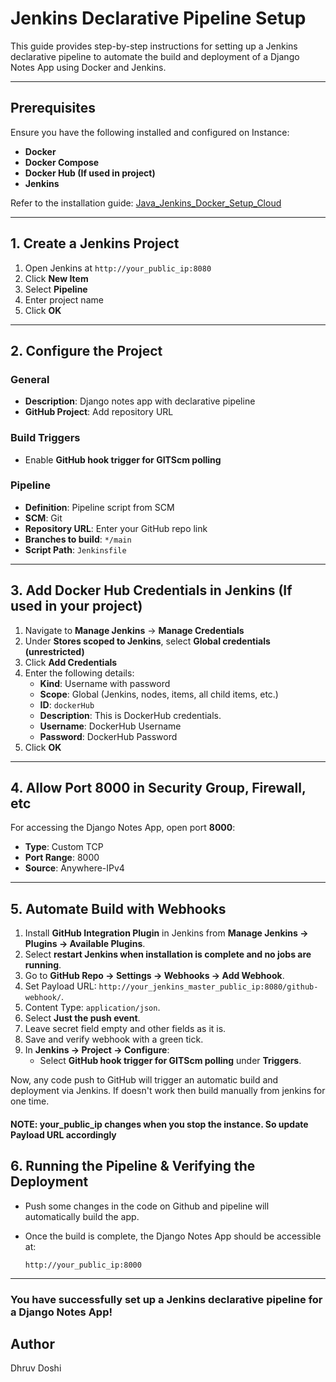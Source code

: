 # Jenkins Declarative Pipeline Setup

This guide provides step-by-step instructions for setting up a Jenkins declarative pipeline to automate the build and deployment of a Django Notes App using Docker and Jenkins.

---

## Prerequisites

Ensure you have the following installed and configured on Instance:
- **Docker**
- **Docker Compose**
- **Docker Hub (If used in project)**
- **Jenkins**

Refer to the installation guide: [Java_Jenkins_Docker_Setup_Cloud](https://github.com/dhruv-dosh/Java_Jenkins_Docker_Setup_Cloud)

---

## 1. Create a Jenkins Project

1. Open Jenkins at `http://your_public_ip:8080`
2. Click **New Item**
3. Select **Pipeline**
4. Enter project name 
5. Click **OK**

---

## 2. Configure the Project

### General
- **Description**: Django notes app with declarative pipeline
- **GitHub Project**: Add repository URL

### Build Triggers
- Enable **GitHub hook trigger for GITScm polling**

### Pipeline
- **Definition**: Pipeline script from SCM
- **SCM**: Git
- **Repository URL**: Enter your GitHub repo link
- **Branches to build**: `*/main`
- **Script Path**: `Jenkinsfile`

---

## 3. Add Docker Hub Credentials in Jenkins (If used in your project)

1. Navigate to **Manage Jenkins** → **Manage Credentials**
2. Under **Stores scoped to Jenkins**, select **Global credentials (unrestricted)**
3. Click **Add Credentials**
4. Enter the following details:
   - **Kind**: Username with password
   - **Scope**: Global (Jenkins, nodes, items, all child items, etc.)
   - **ID**: `dockerHub`
   - **Description**: This is DockerHub credentials.
   - **Username**: DockerHub Username 
   - **Password**: DockerHub Password
5. Click **OK**

---

## 4. Allow Port 8000 in Security Group, Firewall, etc

For accessing the Django Notes App, open port **8000**:
- **Type**: Custom TCP
- **Port Range**: 8000
- **Source**: Anywhere-IPv4

---

## 5. Automate Build with Webhooks

1. Install **GitHub Integration Plugin** in Jenkins from **Manage Jenkins → Plugins → Available Plugins**.
2. Select **restart Jenkins when installation is complete and no jobs are running**.
3. Go to **GitHub Repo → Settings → Webhooks → Add Webhook**.
4. Set Payload URL: `http://your_jenkins_master_public_ip:8080/github-webhook/`.
5. Content Type: `application/json`.
6. Select **Just the push event**.
7. Leave secret field empty and other fields as it is.
8. Save and verify webhook with a green tick.
9. In **Jenkins → Project → Configure**:
   - Select **GitHub hook trigger for GITScm polling** under **Triggers**.

Now, any code push to GitHub will trigger an automatic build and deployment via Jenkins. If doesn't work then build manually from jenkins for one time.

#### NOTE: your_public_ip changes when you stop the instance. So update Payload URL accordingly


## 6. Running the Pipeline & Verifying the Deployment

- Push some changes in the code on Github and pipeline will automatically build the app.
- Once the build is complete, the Django Notes App should be accessible at: 
  
  ```
  http://your_public_ip:8000
  ```

---

### You have successfully set up a Jenkins declarative pipeline for a Django Notes App!

## Author
Dhruv Doshi


